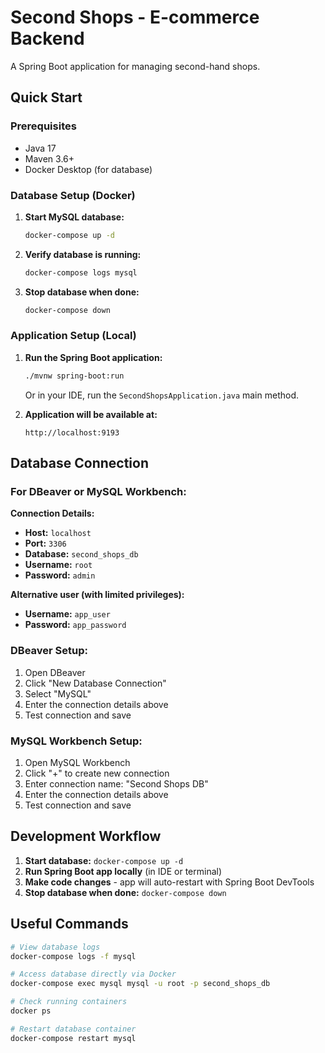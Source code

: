 # Second Shops - E-commerce Backend

A Spring Boot application for managing second-hand shops.

## Quick Start

### Prerequisites
- Java 17
- Maven 3.6+
- Docker Desktop (for database)

### Database Setup (Docker)

1. **Start MySQL database:**
   ```bash
   docker-compose up -d
   ```

2. **Verify database is running:**
   ```bash
   docker-compose logs mysql
   ```

3. **Stop database when done:**
   ```bash
   docker-compose down
   ```

### Application Setup (Local)

1. **Run the Spring Boot application:**
   ```bash
   ./mvnw spring-boot:run
   ```
   
   Or in your IDE, run the `SecondShopsApplication.java` main method.

2. **Application will be available at:**
   ```
   http://localhost:9193
   ```

## Database Connection

### For DBeaver or MySQL Workbench:

**Connection Details:**
- **Host:** `localhost`
- **Port:** `3306`
- **Database:** `second_shops_db`
- **Username:** `root`
- **Password:** `admin`

**Alternative user (with limited privileges):**
- **Username:** `app_user`
- **Password:** `app_password`

### DBeaver Setup:
1. Open DBeaver
2. Click "New Database Connection"
3. Select "MySQL"
4. Enter the connection details above
5. Test connection and save

### MySQL Workbench Setup:
1. Open MySQL Workbench
2. Click "+" to create new connection
3. Enter connection name: "Second Shops DB"
4. Enter the connection details above
5. Test connection and save

## Development Workflow

1. **Start database:** `docker-compose up -d`
2. **Run Spring Boot app locally** (in IDE or terminal)
3. **Make code changes** - app will auto-restart with Spring Boot DevTools
4. **Stop database when done:** `docker-compose down`

## Useful Commands

```bash
# View database logs
docker-compose logs -f mysql

# Access database directly via Docker
docker-compose exec mysql mysql -u root -p second_shops_db

# Check running containers
docker ps

# Restart database container
docker-compose restart mysql
```
